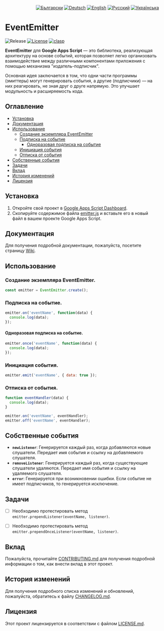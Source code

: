 <div id="locales" align="right">
  <a href="../bg/README.md"><img src="https://img.shields.io/badge/BG-grey?style=flat" alt="Български"></a>
  <a href="../de/README.md"><img src="https://img.shields.io/badge/DE-grey?style=flat" alt="Deutsch"></a>
  <a href="../en/README.md"><img src="https://img.shields.io/badge/EN-grey?style=flat" alt="English"></a>
  <a href="../ru/README.md"><img src="https://img.shields.io/badge/RU-blue?style=flat" alt="Русский"></a>
  <a href="../uk/README.md"><img src="https://img.shields.io/badge/UK-grey?style=flat" alt="Українська"></a>
</div>


# EventEmitter

<div id="badges" align="left">
  <img src="https://img.shields.io/github/v/release/MaksymStoianov/EventEmitter" alt="Release">
  <a href="LICENSE.md"><img src="https://img.shields.io/github/license/MaksymStoianov/EventEmitter" alt="License"></a>
  <a href="https://github.com/google/clasp"><img src="https://img.shields.io/badge/built%20with-clasp-4285f4.svg" alt="clasp"></a>
</div>


**EventEmitter** для **Google Apps Script** — это библиотека, реализующая архитектуру на основе событий, которая позволяет легко организовать взаимодействие между различными компонентами приложения с помощью механизма "издатель-подписчик".

Основная идея заключается в том, что одни части программы (эмиттеры) могут генерировать события, а другие (подписчики) — на них реагировать, не зная друг о друге напрямую. Это улучшает модульность и расширяемость кода.


## Оглавление

* [Установка](#установка)
* [Документация](#документация)
* [Использование](#использование)
  * [Создание экземпляра EventEmitter](#создание-экземпляра-eventemitter)
  * [Подписка на событие](#подписка-на-событие)
    * [Одноразовая подписка на событие](#одноразовая-подписка-на-событие)
  * [Инициация события](#инициация-события)
  * [Отписка от события](#отписка-от-события)
* [Собственные события](#собственные-события)
* [Задачи](#задачи)
* [Вклад](#вклад)
* [История изменений](#история-изменений)
* [Лицензия](#лицензия)


## Установка

1. Откройте свой проект в [Google Apps Script Dashboard](https://script.google.com/).
2. Скопируйте содержимое файла [emitter.js](../../src/emitter.js) и вставьте его в новый файл в вашем проекте Google Apps Script.


## Документация

Для получения подробной документации, пожалуйста, посетите страницу [Wiki](../../../../wiki/ru).


## Использование

### Создание экземпляра EventEmitter.

```javascript
const emitter = EventEmitter.create();
```

### Подписка на событие.

```javascript
emitter.on('eventName', function(data) {
  console.log(data);
});
```

#### Одноразовая подписка на событие.

```javascript
emitter.once('eventName', function(data) {
  console.log(data);
});
```

### Инициация события.

```javascript
emitter.emit('eventName', { data: true });
```

### Отписка от события.

```javascript
function eventHandler(data) {
  console.log(data);
}

emitter.on('eventName', eventHandler);
emitter.off('eventName', eventHandler);
```


## Собственные события

- **`newListener`**: Генерируется каждый раз, когда добавляются новые слушатели. Передает имя события и ссылку на добавляемого слушателя.
- **`removeListener`**: Генерируется каждый раз, когда существующие слушатели удаляются. Передает имя события и ссылку на удаляемого слушателя.
- **`error`**: Генерируется при возникновении ошибки. Если событие не имеет подписчиков, то генерируется исключение.


## Задачи

- [ ] Необходимо протестировать метод `emitter.prependListener(eventName, listener)`.
- [ ] Необходимо протестировать метод `emitter.prependOnceListener(eventName, listener)`.


## Вклад

Пожалуйста, прочитайте [CONTRIBUTING.md](CONTRIBUTING.md) для получения подробной информации о том, как внести вклад в этот проект.


## История изменений

Для получения подробного списка изменений и обновлений, пожалуйста, обратитесь к файлу [CHANGELOG.md](CHANGELOG.md).


## Лицензия

Этот проект лицензируется в соответствии с файлом [LICENSE.md](LICENSE.md).